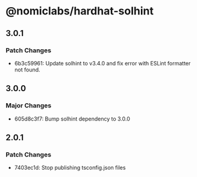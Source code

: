 # @nomiclabs/hardhat-solhint

## 3.0.1

### Patch Changes

- 6b3c59961: Update solhint to v3.4.0 and fix error with ESLint formatter not found.

## 3.0.0

### Major Changes

- 605d8c3f7: Bump solhint dependency to 3.0.0

## 2.0.1

### Patch Changes

- 7403ec1d: Stop publishing tsconfig.json files
